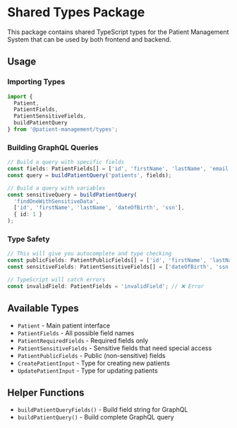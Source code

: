 # Shared Types Package

This package contains shared TypeScript types for the Patient Management System that can be used by both frontend and backend.

## Usage

### Importing Types

```typescript
import { 
  Patient, 
  PatientFields, 
  PatientSensitiveFields,
  buildPatientQuery 
} from '@patient-management/types';
```

### Building GraphQL Queries

```typescript
// Build a query with specific fields
const fields: PatientFields[] = ['id', 'firstName', 'lastName', 'email'];
const query = buildPatientQuery('patients', fields);

// Build a query with variables
const sensitiveQuery = buildPatientQuery(
  'findOneWithSensitiveData', 
  ['id', 'firstName', 'lastName', 'dateOfBirth', 'ssn'],
  { id: 1 }
);
```

### Type Safety

```typescript
// This will give you autocomplete and type checking
const publicFields: PatientPublicFields[] = ['id', 'firstName', 'lastName', 'email'];
const sensitiveFields: PatientSensitiveFields[] = ['dateOfBirth', 'ssn'];

// TypeScript will catch errors
const invalidField: PatientFields = 'invalidField'; // ❌ Error
```

## Available Types

- `Patient` - Main patient interface
- `PatientFields` - All possible field names
- `PatientRequiredFields` - Required fields only
- `PatientSensitiveFields` - Sensitive fields that need special access
- `PatientPublicFields` - Public (non-sensitive) fields
- `CreatePatientInput` - Type for creating new patients
- `UpdatePatientInput` - Type for updating patients

## Helper Functions

- `buildPatientQueryFields()` - Build field string for GraphQL
- `buildPatientQuery()` - Build complete GraphQL query 
